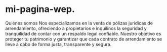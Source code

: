 # mi-pagina-wep.
Quiénes somos  Nos especializamos en la venta de pólizas jurídicas de arrendamiento, ofreciendo a propietarios e inquilinos la seguridad y tranquilidad de contar con un respaldo legal confiable. Nuestro objetivo es proteger tu patrimonio y garantizar que cada contrato de arrendamiento se lleve a cabo de forma justa, transparente y segura.
